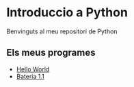 # Introduccio a Python

Benvinguts al meu repositori de Python


## Els meus programes

- [Hello World](HelloWorld.py)
- [Bateria 1.1](Bateria1.1.py)
